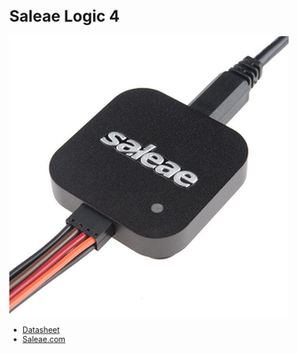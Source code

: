 # Saleae Logic 4

![Saleae Logic 4](./images/saleae.jpeg)

- [Datasheet](./pdfs/Logic+4+Data+Sheet.pdf)
- [Saleae.com](https://www.saleae.com/)
